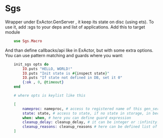 Sgs
===

Wrapper under ExActor.GenServer , it keep its state on disc (using ets). To use it, add :sgs to your deps and list of applications. Add this to target module

```elixir
	use Sgs.Macro
```

And than define callbacks/api like in ExActor, but with some extra options. You can use pattern matching and guards where you want:

```elixir
	init_sgs opts do
		IO.puts "HELLO, WORLD!"
		IO.puts "Init state is #{inspect state}"
		IO.puts "If state not defined in DB, set it 0"
		{:ok , 0, @timeout}
	end

	# where opts is keylist like this

	[
		nameproc: nameproc, # access to registered name of this gen_server. In sgs, gen servers are always registered!
		state: state, # access to state, if no state in storage, in becomes :not_found
		when: when, # here you can define guard expression
		cleanup_delay: cleanup_delay, # it can be integer or :infinity. When process is not alive, this value means timeout, after it reached - state of process will be deleted (only in case where process not alive now).
		cleanup_reasons: cleanup_reasons # here can be defined list of reasons of termination. If process terminate with one of them - it state will delete immediately
	]

```